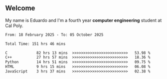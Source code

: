 ## Welcome

 My name is Eduardo and I'm a fourth year **computer engineering** student at Cal Poly.

<!--START_SECTION:waka-->

```txt
From: 18 February 2025 - To: 05 October 2025

Total Time: 151 hrs 46 mins

C             82 hrs 13 mins  >>>>>>>>>>>>>>>>>>>>>>>>>   53.98 %
C++           27 hrs 57 mins  >>>>>>>>>>>>>>>>>>>>>>>>>   18.36 %
Python        14 hrs 51 mins  >>>>>>>>>>>>>>>>>>>>>>>>>   09.75 %
HTML          9 hrs 15 mins   >>>>>>>>>>>>>>>>>>>>>>>>>   06.08 %
JavaScript    3 hrs 37 mins   >>>>>>>>>>>>>>>>>>>>>>>>>   02.38 %
```

<!--END_SECTION:waka-->

<!--
**lalog12/lalog12** is a ✨ _special_ ✨ repository because its `README.md` (this file) appears on your GitHub profile.

Here are some ideas to get you started:

- 🔭 I’m currently working on ...
- 🌱 I’m currently learning ...
- 👯 I’m looking to collaborate on ...
- 🤔 I’m looking for help with ...
- 💬 Ask me about ...
- 📫 How to reach me: ...
- 😄 Pronouns: ...
- ⚡ Fun fact: ...
-->
